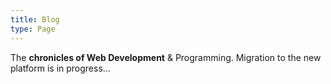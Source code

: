 ```yaml
---
title: Blog
type: Page
---
```


The **chronicles of Web Development** & Programming. Migration to the new platform is in progress...
